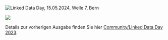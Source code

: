 ![Linked Data Day, 15.05.2024, Welle 7, Bern](/static-assets/img/linked-data-day-2024-de.png)
  
![   ](/static-assets/img/white-space-2.jpg)                                                     
  
Details zur vorherigen Ausgabe finden Sie hier [Community/Linked Data Day 2023](/community/linked-data-day-2023/?lang=de).

